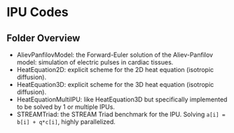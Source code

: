# IPU Codes

## Folder Overview

* AlievPanfilovModel: the Forward-Euler solution of the Aliev-Panfilov model: simulation of electric pulses in cardiac tissues.
* HeatEquation2D: explicit scheme for the 2D heat equation (isotropic diffusion).
* HeatEquation3D: explicit scheme for the 3D heat equation (isotropic diffusion).
* HeatEquationMultiIPU: like HeatEquation3D but specifically implemented to be solved by 1 or multiple IPUs.
* STREAMTriad: the STREAM Triad benchmark for the IPU. Solving `a[i] = b[i] + q*c[i]`, highly parallelized.